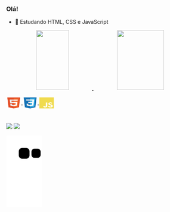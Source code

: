### Olá! 

- 🌱 Estudando HTML, CSS e JavaScript
<div align="center">
  <a href="https://github.com/MatPeretti">
  <img width="42%" height="160em" src="https://github-readme-stats.vercel.app/api?username=MatPeretti&show_icons=true&theme=radical"/>
  <img width="50%" height="160em" src="https://github-readme-stats.vercel.app/api/top-langs/?username=MatPeretti&theme=radical"/>
</div>
<div style="display: inline_block"><br>
  <img align="center" alt="HTML" height="30" width="40" src="https://raw.githubusercontent.com/devicons/devicon/master/icons/html5/html5-original.svg">
  <img align="center" alt="CSS" height="30" width="40" src="https://raw.githubusercontent.com/devicons/devicon/master/icons/css3/css3-original.svg">
  <img align="center" alt="Js" height="30" width="40" src="https://raw.githubusercontent.com/devicons/devicon/master/icons/javascript/javascript-plain.svg">         </div>
  
  #
<div> 
  <a href="https://www.linkedin.com/in/matheus-peretti-silva-729013237/" target="_blank"><img src="https://img.shields.io/badge/-LinkedIn-%230077B5?style=for-the-badge&logo=linkedin&logoColor=white" target="_blank"></a> 
  <a href = "mailto:matheusp2001@gmail.com"><img src="https://img.shields.io/badge/-Gmail-%23333?style=for-the-badge&logo=gmail&logoColor=white" target="_blank"></a>
</div>
  
  ![snake gif](https://github.com/MatPeretti/MatPeretti/blob/output/github-contribution-grid-snake.svg)

